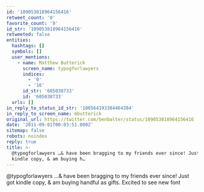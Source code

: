 ```yaml
---
id: '109053818964156416'
retweet_count: '0'
favorite_count: '0'
id_str: '109053818964156416'
retweeted: false
entities:
  hashtags: []
  symbols: []
  user_mentions:
    - name: Matthew Butterick
      screen_name: typogforlawyers
      indices:
        - '0'
        - '16'
      id_str: '605038733'
      id: '605038733'
  urls: []
in_reply_to_status_id_str: '108564193384464384'
in_reply_to_screen_name: mbutterick
original_url: https://twitter.com/benbalter/status/109053818964156416
date: '2011-09-01T00:03:51.000Z'
sitemap: false
robots: noindex
reply: true
title: >-
  @typogforlawyers …& have been bragging to my friends ever since! Just got
  kindle copy, & am buying h…
---
```


@typogforlawyers …& have been bragging to my friends ever since! Just got kindle copy, & am buying handful as gifts. Excited to see new font